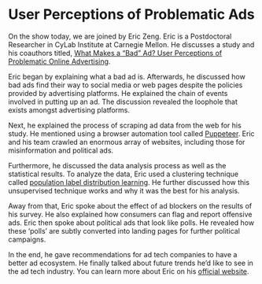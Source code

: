 # User Perceptions of Problematic Ads

On the show today, we are joined by Eric Zeng. Eric is a Postdoctoral Researcher in CyLab Institute at Carnegie Mellon. He discusses a study and his coauthors titled, [What Makes a “Bad” Ad? User Perceptions of Problematic Online Advertising](https://dl.acm.org/doi/abs/10.1145/3411764.3445459).

Eric began by explaining what a bad ad is. Afterwards, he discussed how bad ads find their way to social media or web pages despite the policies provided by advertising platforms. He explained the chain of events involved in putting up an ad. The discussion revealed the loophole that exists amongst advertising platforms.

Next, he explained the process of scraping ad data from the web for his study. He mentioned using a browser automation tool called [Puppeteer](https://pptr.dev/). Eric and his team crawled an enormous array of websites, including those for misinformation and political ads. 

Furthermore, he discussed the data analysis process as well as the statistical results. To analyze the data, Eric used a clustering technique called [population label distribution learning](https://dl.acm.org/doi/fullHtml/10.1145/3308560.3317082#:~:text=The%20population%20label%20distribution%20learning,%7D%20%28%20y%20%5E%20i%20%29%20i). He further discussed how this unsupervised technique works and why it was the best for his analysis. 

Away from that, Eric spoke about the effect of ad blockers on the results of his survey. He also explained how consumers can flag and report offensive ads. Eric then spoke about political ads that look like polls. He revealed how these ‘polls’ are subtly converted into landing pages for further political campaigns.

In the end, he gave recommendations for ad tech companies to have a better ad ecosystem. He finally talked about future trends he’d like to see in the ad tech industry. You can learn more about Eric on his [official website](https://www.ericwzeng.com/).